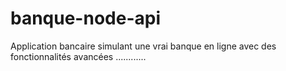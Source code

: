 # banque-node-api
Application  bancaire simulant une vrai banque en ligne avec des fonctionnalités avancées ............
